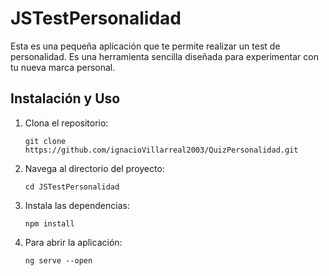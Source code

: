 # JSTestPersonalidad

Esta es una pequeña aplicación que te permite realizar un test de personalidad. Es una herramienta sencilla diseñada para experimentar con tu nueva marca personal.

## Instalación y Uso
1. Clona el repositorio:
    ```
    git clone https://github.com/ignacioVillarreal2003/QuizPersonalidad.git
    ```

2. Navega al directorio del proyecto:
    ```
    cd JSTestPersonalidad
    ```

3. Instala las dependencias:
    ```
    npm install
    ```

4. Para abrir la aplicación:
    ```
    ng serve --open
    ```
